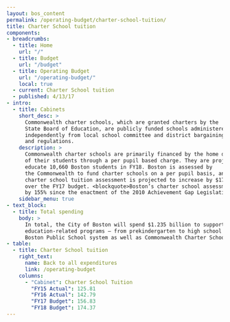 ```yaml
---
layout: bos_content
permalink: /operating-budget/charter-school-tuition/
title: Charter School tuition
components:
- breadcrumbs:
  - title: Home
    url: "/"
  - title: Budget
    url: "/budget"
  - title: Operating Budget
    url: "/operating-budget/"
    local: true
  - current: Charter School tuition
  - published: 4/13/17
- intro:
  - title: Cabinets
    short_desc: >
      Commonwealth charter schools, which are granted charters by the 
      State Board of Education, are publicly funded schools administered 
      independently from local school committee and district bargaining rules 
      and regulations.
    description: >
      Commonwealth charter schools are primarily financed by the home districts 
      of their students through a per pupil based charge. They are projected to 
      educate 10,660 Boston students in FY18. Boston is assessed by 
      the Commonwealth to fund charter schools on a per pupil basis, and Boston’s 
      charter school tuition assessment is projected to increase by $17.5 million 
      over the FY17 budget. <blockquote>Boston’s charter school assessment has risen 
      by 155% since the enactment of the 2010 Achievement Gap Legislation.</blockquote>
    sidebar_menu: true
- text_block:
  - title: Total spending
    body: >
      In total, the City of Boston will spend $1.235 billion to support 
      education-related programs – from prekindergarten to high school in the 
      Boston Public School system as well as Commonwealth Charter Schools. 
- table:
  - title: Charter School tuition
    right_text:
      name: Back to all expenditures
      link: /operating-budget
    columns:
      - "Cabinet": Charter School Tuition
        "FY15 Actual": 125.81
        "FY16 Actual": 142.79
        "FY17 Budget": 156.83
        "FY18 Budget": 174.37
---
```

